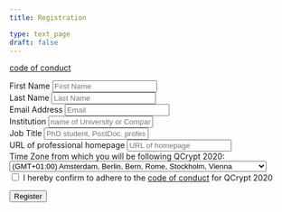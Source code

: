 ```yaml
---
title: Registration

type: text_page
draft: false
---
```


[code of conduct](/code-of-conduct-online)

<form name="registration" method="POST" data-netlify="true" action="/registration-success">

  <div>
    <label for="first_name">First Name</label>
    <input type="text" name="first" placeholder="First Name"  id="first_name" required />
  </div>

  <div>
    <label for="last_name">Last Name</label>
    <input type="text" name="last" placeholder="Last Name"  id="last_name" required />
  </div>

  <div>
    <label for="email">Email Address</label>
    <input type="email" name="email" placeholder="Email"  id="email" required />
  </div>

  <div>
    <label for="institution">Institution</label>
    <input type="text" name="institution" placeholder="name of University or Company"  id="institution"  />
  </div>

  <div>
    <label for="job">Job Title</label>
    <input type="text" name="job" placeholder="PhD student, PostDoc, professor, CTO, ..."  id="job"  />
  </div>

  <div>
    <label for="homepage">URL of professional homepage</label>
    <input type="url" name="homepage" placeholder="URL of homepage"  id="homepage"  />
  </div>

  <div>
    <label for="timezone">Time Zone from which you will be following QCrypt 2020: </label>
    <select name="timezone[]" id="timezone">
      <!-- list from https://www.freeformatter.com/time-zone-list-html-select.html -->
      <option timeZoneId="1" gmtAdjustment="GMT-12:00" useDaylightTime="0" value="-12">(GMT-12:00) International Date Line West</option>
    	<option timeZoneId="2" gmtAdjustment="GMT-11:00" useDaylightTime="0" value="-11">(GMT-11:00) Midway Island, Samoa</option>
    	<option timeZoneId="3" gmtAdjustment="GMT-10:00" useDaylightTime="0" value="-10">(GMT-10:00) Hawaii</option>
    	<option timeZoneId="4" gmtAdjustment="GMT-09:00" useDaylightTime="1" value="-9">(GMT-09:00) Alaska</option>
    	<option timeZoneId="5" gmtAdjustment="GMT-08:00" useDaylightTime="1" value="-8">(GMT-08:00) Pacific Time (US & Canada)</option>
    	<option timeZoneId="6" gmtAdjustment="GMT-08:00" useDaylightTime="1" value="-8">(GMT-08:00) Tijuana, Baja California</option>
    	<option timeZoneId="7" gmtAdjustment="GMT-07:00" useDaylightTime="0" value="-7">(GMT-07:00) Arizona</option>
    	<option timeZoneId="8" gmtAdjustment="GMT-07:00" useDaylightTime="1" value="-7">(GMT-07:00) Chihuahua, La Paz, Mazatlan</option>
    	<option timeZoneId="9" gmtAdjustment="GMT-07:00" useDaylightTime="1" value="-7">(GMT-07:00) Mountain Time (US & Canada)</option>
    	<option timeZoneId="10" gmtAdjustment="GMT-06:00" useDaylightTime="0" value="-6">(GMT-06:00) Central America</option>
    	<option timeZoneId="11" gmtAdjustment="GMT-06:00" useDaylightTime="1" value="-6">(GMT-06:00) Central Time (US & Canada)</option>
    	<option timeZoneId="12" gmtAdjustment="GMT-06:00" useDaylightTime="1" value="-6">(GMT-06:00) Guadalajara, Mexico City, Monterrey</option>
    	<option timeZoneId="13" gmtAdjustment="GMT-06:00" useDaylightTime="0" value="-6">(GMT-06:00) Saskatchewan</option>
    	<option timeZoneId="14" gmtAdjustment="GMT-05:00" useDaylightTime="0" value="-5">(GMT-05:00) Bogota, Lima, Quito, Rio Branco</option>
    	<option timeZoneId="15" gmtAdjustment="GMT-05:00" useDaylightTime="1" value="-5">(GMT-05:00) Eastern Time (US & Canada)</option>
    	<option timeZoneId="16" gmtAdjustment="GMT-05:00" useDaylightTime="1" value="-5">(GMT-05:00) Indiana (East)</option>
    	<option timeZoneId="17" gmtAdjustment="GMT-04:00" useDaylightTime="1" value="-4">(GMT-04:00) Atlantic Time (Canada)</option>
    	<option timeZoneId="18" gmtAdjustment="GMT-04:00" useDaylightTime="0" value="-4">(GMT-04:00) Caracas, La Paz</option>
    	<option timeZoneId="19" gmtAdjustment="GMT-04:00" useDaylightTime="0" value="-4">(GMT-04:00) Manaus</option>
    	<option timeZoneId="20" gmtAdjustment="GMT-04:00" useDaylightTime="1" value="-4">(GMT-04:00) Santiago</option>
    	<option timeZoneId="21" gmtAdjustment="GMT-03:30" useDaylightTime="1" value="-3.5">(GMT-03:30) Newfoundland</option>
    	<option timeZoneId="22" gmtAdjustment="GMT-03:00" useDaylightTime="1" value="-3">(GMT-03:00) Brasilia</option>
    	<option timeZoneId="23" gmtAdjustment="GMT-03:00" useDaylightTime="0" value="-3">(GMT-03:00) Buenos Aires, Georgetown</option>
    	<option timeZoneId="24" gmtAdjustment="GMT-03:00" useDaylightTime="1" value="-3">(GMT-03:00) Greenland</option>
    	<option timeZoneId="25" gmtAdjustment="GMT-03:00" useDaylightTime="1" value="-3">(GMT-03:00) Montevideo</option>
    	<option timeZoneId="26" gmtAdjustment="GMT-02:00" useDaylightTime="1" value="-2">(GMT-02:00) Mid-Atlantic</option>
    	<option timeZoneId="27" gmtAdjustment="GMT-01:00" useDaylightTime="0" value="-1">(GMT-01:00) Cape Verde Is.</option>
    	<option timeZoneId="28" gmtAdjustment="GMT-01:00" useDaylightTime="1" value="-1">(GMT-01:00) Azores</option>
    	<option timeZoneId="29" gmtAdjustment="GMT+00:00" useDaylightTime="0" value="0">(GMT+00:00) Casablanca, Monrovia, Reykjavik</option>
    	<option timeZoneId="30" gmtAdjustment="GMT+00:00" useDaylightTime="1" value="0">(GMT+00:00) Greenwich Mean Time : Dublin, Edinburgh, Lisbon, London</option>
    	<option timeZoneId="31" gmtAdjustment="GMT+01:00" useDaylightTime="1" value="1" selected>(GMT+01:00) Amsterdam, Berlin, Bern, Rome, Stockholm, Vienna</option>
    	<option timeZoneId="32" gmtAdjustment="GMT+01:00" useDaylightTime="1" value="1">(GMT+01:00) Belgrade, Bratislava, Budapest, Ljubljana, Prague</option>
    	<option timeZoneId="33" gmtAdjustment="GMT+01:00" useDaylightTime="1" value="1">(GMT+01:00) Brussels, Copenhagen, Madrid, Paris</option>
    	<option timeZoneId="34" gmtAdjustment="GMT+01:00" useDaylightTime="1" value="1">(GMT+01:00) Sarajevo, Skopje, Warsaw, Zagreb</option>
    	<option timeZoneId="35" gmtAdjustment="GMT+01:00" useDaylightTime="1" value="1">(GMT+01:00) West Central Africa</option>
    	<option timeZoneId="36" gmtAdjustment="GMT+02:00" useDaylightTime="1" value="2">(GMT+02:00) Amman</option>
    	<option timeZoneId="37" gmtAdjustment="GMT+02:00" useDaylightTime="1" value="2">(GMT+02:00) Athens, Bucharest, Istanbul</option>
    	<option timeZoneId="38" gmtAdjustment="GMT+02:00" useDaylightTime="1" value="2">(GMT+02:00) Beirut</option>
    	<option timeZoneId="39" gmtAdjustment="GMT+02:00" useDaylightTime="1" value="2">(GMT+02:00) Cairo</option>
    	<option timeZoneId="40" gmtAdjustment="GMT+02:00" useDaylightTime="0" value="2">(GMT+02:00) Harare, Pretoria</option>
    	<option timeZoneId="41" gmtAdjustment="GMT+02:00" useDaylightTime="1" value="2">(GMT+02:00) Helsinki, Kyiv, Riga, Sofia, Tallinn, Vilnius</option>
    	<option timeZoneId="42" gmtAdjustment="GMT+02:00" useDaylightTime="1" value="2">(GMT+02:00) Jerusalem</option>
    	<option timeZoneId="43" gmtAdjustment="GMT+02:00" useDaylightTime="1" value="2">(GMT+02:00) Minsk</option>
    	<option timeZoneId="44" gmtAdjustment="GMT+02:00" useDaylightTime="1" value="2">(GMT+02:00) Windhoek</option>
    	<option timeZoneId="45" gmtAdjustment="GMT+03:00" useDaylightTime="0" value="3">(GMT+03:00) Kuwait, Riyadh, Baghdad</option>
    	<option timeZoneId="46" gmtAdjustment="GMT+03:00" useDaylightTime="1" value="3">(GMT+03:00) Moscow, St. Petersburg, Volgograd</option>
    	<option timeZoneId="47" gmtAdjustment="GMT+03:00" useDaylightTime="0" value="3">(GMT+03:00) Nairobi</option>
    	<option timeZoneId="48" gmtAdjustment="GMT+03:00" useDaylightTime="0" value="3">(GMT+03:00) Tbilisi</option>
    	<option timeZoneId="49" gmtAdjustment="GMT+03:30" useDaylightTime="1" value="3.5">(GMT+03:30) Tehran</option>
    	<option timeZoneId="50" gmtAdjustment="GMT+04:00" useDaylightTime="0" value="4">(GMT+04:00) Abu Dhabi, Muscat</option>
    	<option timeZoneId="51" gmtAdjustment="GMT+04:00" useDaylightTime="1" value="4">(GMT+04:00) Baku</option>
    	<option timeZoneId="52" gmtAdjustment="GMT+04:00" useDaylightTime="1" value="4">(GMT+04:00) Yerevan</option>
    	<option timeZoneId="53" gmtAdjustment="GMT+04:30" useDaylightTime="0" value="4.5">(GMT+04:30) Kabul</option>
    	<option timeZoneId="54" gmtAdjustment="GMT+05:00" useDaylightTime="1" value="5">(GMT+05:00) Yekaterinburg</option>
    	<option timeZoneId="55" gmtAdjustment="GMT+05:00" useDaylightTime="0" value="5">(GMT+05:00) Islamabad, Karachi, Tashkent</option>
    	<option timeZoneId="56" gmtAdjustment="GMT+05:30" useDaylightTime="0" value="5.5">(GMT+05:30) Sri Jayawardenapura</option>
    	<option timeZoneId="57" gmtAdjustment="GMT+05:30" useDaylightTime="0" value="5.5">(GMT+05:30) Chennai, Kolkata, Mumbai, New Delhi</option>
    	<option timeZoneId="58" gmtAdjustment="GMT+05:45" useDaylightTime="0" value="5.75">(GMT+05:45) Kathmandu</option>
    	<option timeZoneId="59" gmtAdjustment="GMT+06:00" useDaylightTime="1" value="6">(GMT+06:00) Almaty, Novosibirsk</option>
    	<option timeZoneId="60" gmtAdjustment="GMT+06:00" useDaylightTime="0" value="6">(GMT+06:00) Astana, Dhaka</option>
    	<option timeZoneId="61" gmtAdjustment="GMT+06:30" useDaylightTime="0" value="6.5">(GMT+06:30) Yangon (Rangoon)</option>
    	<option timeZoneId="62" gmtAdjustment="GMT+07:00" useDaylightTime="0" value="7">(GMT+07:00) Bangkok, Hanoi, Jakarta</option>
    	<option timeZoneId="63" gmtAdjustment="GMT+07:00" useDaylightTime="1" value="7">(GMT+07:00) Krasnoyarsk</option>
    	<option timeZoneId="64" gmtAdjustment="GMT+08:00" useDaylightTime="0" value="8">(GMT+08:00) Beijing, Chongqing, Hong Kong, Urumqi</option>
    	<option timeZoneId="65" gmtAdjustment="GMT+08:00" useDaylightTime="0" value="8">(GMT+08:00) Kuala Lumpur, Singapore</option>
    	<option timeZoneId="66" gmtAdjustment="GMT+08:00" useDaylightTime="0" value="8">(GMT+08:00) Irkutsk, Ulaan Bataar</option>
    	<option timeZoneId="67" gmtAdjustment="GMT+08:00" useDaylightTime="0" value="8">(GMT+08:00) Perth</option>
    	<option timeZoneId="68" gmtAdjustment="GMT+08:00" useDaylightTime="0" value="8">(GMT+08:00) Taipei</option>
    	<option timeZoneId="69" gmtAdjustment="GMT+09:00" useDaylightTime="0" value="9">(GMT+09:00) Osaka, Sapporo, Tokyo</option>
    	<option timeZoneId="70" gmtAdjustment="GMT+09:00" useDaylightTime="0" value="9">(GMT+09:00) Seoul</option>
    	<option timeZoneId="71" gmtAdjustment="GMT+09:00" useDaylightTime="1" value="9">(GMT+09:00) Yakutsk</option>
    	<option timeZoneId="72" gmtAdjustment="GMT+09:30" useDaylightTime="0" value="9.5">(GMT+09:30) Adelaide</option>
    	<option timeZoneId="73" gmtAdjustment="GMT+09:30" useDaylightTime="0" value="9.5">(GMT+09:30) Darwin</option>
    	<option timeZoneId="74" gmtAdjustment="GMT+10:00" useDaylightTime="0" value="10">(GMT+10:00) Brisbane</option>
    	<option timeZoneId="75" gmtAdjustment="GMT+10:00" useDaylightTime="1" value="10">(GMT+10:00) Canberra, Melbourne, Sydney</option>
    	<option timeZoneId="76" gmtAdjustment="GMT+10:00" useDaylightTime="1" value="10">(GMT+10:00) Hobart</option>
    	<option timeZoneId="77" gmtAdjustment="GMT+10:00" useDaylightTime="0" value="10">(GMT+10:00) Guam, Port Moresby</option>
    	<option timeZoneId="78" gmtAdjustment="GMT+10:00" useDaylightTime="1" value="10">(GMT+10:00) Vladivostok</option>
    	<option timeZoneId="79" gmtAdjustment="GMT+11:00" useDaylightTime="1" value="11">(GMT+11:00) Magadan, Solomon Is., New Caledonia</option>
    	<option timeZoneId="80" gmtAdjustment="GMT+12:00" useDaylightTime="1" value="12">(GMT+12:00) Auckland, Wellington</option>
    	<option timeZoneId="81" gmtAdjustment="GMT+12:00" useDaylightTime="0" value="12">(GMT+12:00) Fiji, Kamchatka, Marshall Is.</option>
    	<option timeZoneId="82" gmtAdjustment="GMT+13:00" useDaylightTime="0" value="13">(GMT+13:00) Nuku'alofa</option>
    </select>
  </div>

  <div>
    <input type="checkbox" name="code-of-conduct" placeholder="code"  id="code" required />
    <label for="conduct">I hereby confirm to adhere to the <a href="/code-of-conduct-online" target="_blank">code of conduct</a> for QCrypt 2020</label>
  </div>

  <div hidden aria-hidden="true">
    <label>
      Don’t fill this out if you're human:
      <input name="bot-field" />
    </label>
  </div>

  <button type="submit">Register</button>

</form>
